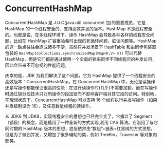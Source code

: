 # ConcurrentHashMap

ConcurrentHashMap 是 J.U.C(java.util.concurrent 包)的重要成员，它是 HashMap 的一个线程安全的、支持高效并发的版本。HashMap 不是线程安全的。也就是说，在多线程环境下，操作 HashMap 会导致各种各样的线程安全问题，比如在 HashMap 扩容重哈希时出现的死循环问题，脏读问题等。HashMap 的这一缺点往往会造成诸多不便，虽然在并发场景下 HashTable 和由同步包装器包装的 `HashMap(Collections.synchronizedMap(Map<K,V> m))` 可以代替 HashMap，但是它们都是通过使用一个全局的锁来同步不同线程间的并发访问，因此会带来不可忽视的性能问题。

庆幸的是，JDK 为我们解决了这个问题，它为 HashMap 提供了一个线程安全的高效版本：ConcurrentHashMap。在 ConcurrentHashMap 中，无论是读操作还是写操作都能保证很高的性能：在进行读操作时(几乎)不需要加锁，而在写操作时通过锁分段技术只对所操作的段加锁而不影响客户端对其它段的访问。特别地，在理想状态下，ConcurrentHashMap 可以支持 16 个线程执行并发写操作（如果并发级别设为 16），及任意数量线程的读操作。

从 JDK6 到 JDK8，实现线程安全的思想也已经完全变了，它摒弃了 Segment（锁段）的概念，而是启用了一种全新的方式实现,利用 CAS 算法。它沿用了与它同时期的 HashMap 版本的思想，底层依然由“数组”+链表+红黑树的方式思想，但是为了做到并发，又增加了很多辅助的类，例如 TreeBin，Traverser 等对象内部类。
